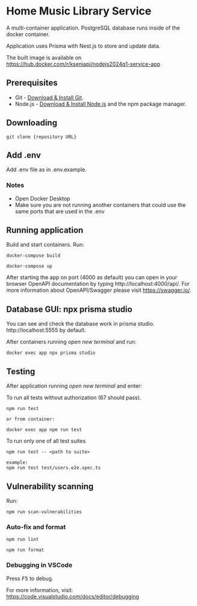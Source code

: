 # Home Music Library Service

A multi-container application. PostgreSQL database runs inside of the docker container.

Application uses Prisma with Nest.js to store and update data.

The built image is available on https://hub.docker.com/r/kseniapi/nodejs2024q1-service-app

## Prerequisites

- Git - [Download & Install Git](https://git-scm.com/downloads).
- Node.js - [Download & Install Node.js](https://nodejs.org/en/download/) and the npm package manager.

## Downloading

```
git clone {repository URL}
```

## Add .env

Add .env file as in .env.example.

### Notes

- Open Docker Desktop
- Make sure you are not running another containers that could use the same ports that are used in the .env

## Running application

Build and start containers. Run:

```
docker-compose build

docker-compose up
```

After starting the app on port (4000 as default) you can open
in your browser OpenAPI documentation by typing http://localhost:4000/api/.
For more information about OpenAPI/Swagger please visit https://swagger.io/.

## Database GUI: npx prisma studio

You can see and check the database work in prisma studio. http://localhost:5555 by default.

After containers running _open new terminal_ and run:

```
docker exec app npx prisma studio

```

## Testing

After application running _open new terminal_ and enter:

To run all tests without authorization (67 should pass).

```
npm run test

or from container:

docker exec app npm run test
```

To run only one of all test suites

```
npm run test -- <path to suite>

example:
npm run test test/users.e2e.spec.ts
```

## Vulnerability scanning

Run:

```
npm run scan-vulnerabilities
```

### Auto-fix and format

```
npm run lint
```

```
npm run format
```

### Debugging in VSCode

Press <kbd>F5</kbd> to debug.

For more information, visit: https://code.visualstudio.com/docs/editor/debugging

```

```

